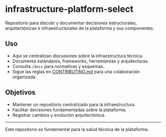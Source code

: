 # infrastructure-platform-select

Repositorio para discutir y documentar decisiones estructurales, arquitectónicas e infraestructurales de la plataforma y sus componentes.

## Uso

- Aquí se centralizan discusiones sobre la infraestructura técnica.
- Documenta estándares, frameworks, herramientas y arquitecturas.
- Consulta `/docs` para normativas y esquemas.
- Sigue las reglas en [CONTRIBUTING.md](CONTRIBUTING.md) para una colaboración organizada.

## Objetivos

- Mantener un repositorio centralizado para la infraestructura.
- Facilitar decisiones fundamentadas sobre la plataforma.
- Registrar cambios y evolución arquitectónica.

---

Este repositorio es fundamental para la salud técnica de la plataforma.

